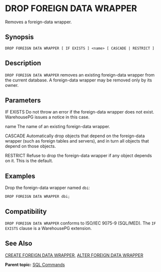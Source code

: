 # DROP FOREIGN DATA WRAPPER 

Removes a foreign-data wrapper.

## <a id="section2"></a>Synopsis 

``` {#sql_command_synopsis}
DROP FOREIGN DATA WRAPPER [ IF EXISTS ] <name> [ CASCADE | RESTRICT ]
```

## <a id="section3"></a>Description 

`DROP FOREIGN DATA WRAPPER` removes an existing foreign-data wrapper from the current database. A foreign-data wrapper may be removed only by its owner.

## <a id="section4"></a>Parameters 

IF EXISTS
Do not throw an error if the foreign-data wrapper does not exist. WarehousePG issues a notice in this case.

name
The name of an existing foreign-data wrapper.

CASCADE
Automatically drop objects that depend on the foreign-data wrapper \(such as foreign tables and servers\), and in turn all objects that depend on those objects.

RESTRICT
Refuse to drop the foreign-data wrapper if any object depends on it. This is the default.

## <a id="section6"></a>Examples 

Drop the foreign-data wrapper named `dbi`:

```
DROP FOREIGN DATA WRAPPER dbi;
```

## <a id="section7"></a>Compatibility 

`DROP FOREIGN DATA WRAPPER` conforms to ISO/IEC 9075-9 \(SQL/MED\). The `IF EXISTS` clause is a WarehousePG extension.

## <a id="section8"></a>See Also 

[CREATE FOREIGN DATA WRAPPER](CREATE_FOREIGN_DATA_WRAPPER.html), [ALTER FOREIGN DATA WRAPPER](ALTER_FOREIGN_DATA_WRAPPER.html)

**Parent topic:** [SQL Commands](../sql_commands/sql_ref.html)

